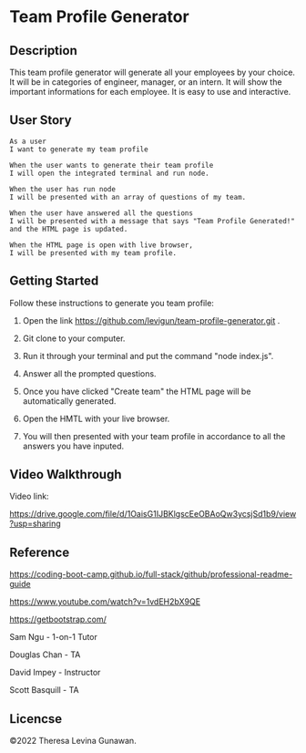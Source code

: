 # Team Profile Generator

## Description
This team profile generator will generate all your employees by your choice. It will be in categories of engineer, manager, or an intern. It will show the important informations for each employee. It is easy to use and interactive.

## User Story
```
As a user
I want to generate my team profile

When the user wants to generate their team profile
I will open the integrated terminal and run node.

When the user has run node
I will be presented with an array of questions of my team.

When the user have answered all the questions
I will be presented with a message that says "Team Profile Generated!" and the HTML page is updated.

When the HTML page is open with live browser,
I will be presented with my team profile.
```

## Getting Started 

Follow these instructions to generate you team profile:

1. Open the link https://github.com/levigun/team-profile-generator.git .

2. Git clone to your computer.

3. Run it through your terminal and put the command "node index.js".

4. Answer all the prompted questions.

5. Once you have clicked "Create team" the HTML page will be automatically generated.


6. Open the HMTL with your live browser.

7. You will then presented with your team profile in accordance to all the answers you have inputed.

## Video Walkthrough

Video link:

https://drive.google.com/file/d/1OaisG1IJBKlgscEeOBAoQw3ycsjSd1b9/view?usp=sharing


## Reference

https://coding-boot-camp.github.io/full-stack/github/professional-readme-guide

https://www.youtube.com/watch?v=1vdEH2bX9QE

https://getbootstrap.com/

Sam Ngu - 1-on-1 Tutor

Douglas Chan - TA

David Impey - Instructor

Scott Basquill - TA

## Licencse

©2022 Theresa Levina Gunawan.


